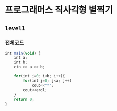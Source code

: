 # 프로그래머스 직사각형 별찍기
`level1`
---

### 전체코드
```jsx
int main(void) {
    int a;
    int b;
    cin >> a >> b;
    
    for(int i=0; i<b; i++){
        for(int j=0; j<a; j++)
            cout<<"*";
        cout<<endl;
    }
    return 0;
}
```
